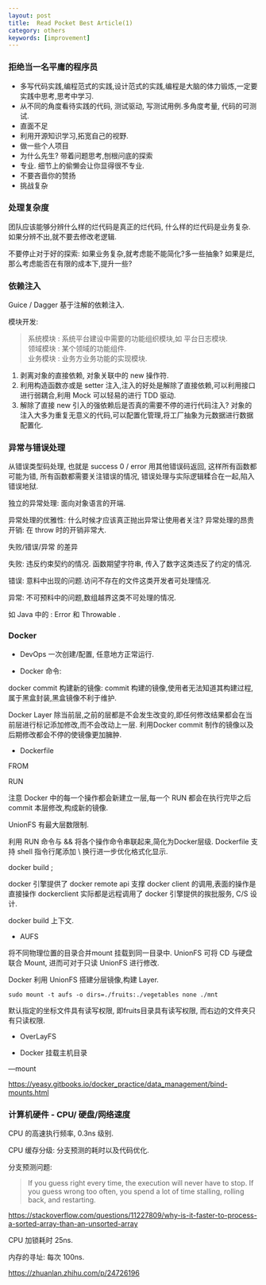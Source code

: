 ```yaml
---
layout: post
title:  Read Pocket Best Article(1)
category: others
keywords: [improvement]
---
```


### 拒绝当一名平庸的程序员   

* 多写代码实践,编程范式的实践,设计范式的实践,编程是大脑的体力锻炼,一定要实践中思考,思考中学习.     
* 从不同的角度看待实践的代码, 测试驱动, 写测试用例.多角度考量, 代码的可测试.     
* 直面不足           
* 利用开源知识学习,拓宽自己的视野.          
* 做一些个人项目        
* 为什么先生? 带着问题思考,刨根问底的探索       
* 专业. 细节上的偷懒会让你显得很不专业.                
* 不要吝啬你的赞扬          
* 挑战复杂                             

### 处理复杂度 

团队应该能够分辨什么样的烂代码是真正的烂代码, 什么样的烂代码是业务复杂. 如果分辨不出,就不要去修改老逻辑.   

不要停止对于好的探索: 如果业务复杂,就考虑能不能简化?多一些抽象?  如果是烂,那么考虑能否在有限的成本下,提升一些? 
 

### 依赖注入 

Guice / Dagger 基于注解的依赖注入.   


模块开发: 

> 系统模块   : 系统平台建设中需要的功能组织模块,如 平台日志模块.        
> 领域模块   : 某个领域的功能组件.            
> 业务模块   : 业务方业务功能的实现模块.        


1. 剥离对象的直接依赖, 对象关联中的 new 操作符.
2. 利用构造函数亦或是 setter 注入,注入的好处是解除了直接依赖,可以利用接口进行弱耦合,利用 Mock 可以轻易的进行 TDD 驱动.    
3. 解除了直接 new  引入的强依赖后是否真的需要不停的进行代码注入? 对象的注入大多为重复无意义的代码,可以配置化管理,将工厂抽象为元数据进行数据配置化.  


### 异常与错误处理   

从错误类型码处理, 也就是 success 0 / error 用其他错误码返回, 这样所有函数都可能为错, 所有函数都需要关注错误的情况, 错误处理与实际逻辑糅合在一起,陷入错误地狱. 

独立的异常处理: 面向对象语言的开端.     

异常处理的优雅性: 什么时候才应该真正抛出异常让使用者关注? 异常处理的昂贵开销: 在 throw 时的开销非常大.    

失败/错误/异常  的差异

失败: 违反约束契约的情况. 函数期望字符串, 传入了数字这类违反了约定的情况. 

错误: 意料中出现的问题.访问不存在的文件这类开发者可处理情况.   

异常: 不可预料中的问题,数组越界这类不可处理的情况.    

如 Java 中的 : Error 和 Throwable .    


### Docker    

* DevOps 一次创建/配置, 任意地方正常运行.   

* Docker 命令: 

docker commit 构建新的镜像: commit 构建的镜像,使用者无法知道其构建过程,属于黑盒封装,黑盒镜像不利于维护.

Docker Layer 除当前层,之前的层都是不会发生改变的,即任何修改结果都会在当前层进行标记添加修改,而不会改动上一层.  利用Docker commit 制作的镜像以及后期修改都会不停的使镜像更加臃肿.

* Dockerfile   

FROM 

RUN  

注意 Docker 中的每一个操作都会新建立一层,每一个 RUN 都会在执行完毕之后 commit 本层修改,构成新的镜像. 

UnionFS 有最大层数限制.

利用 RUN 命令与 && 将各个操作命令串联起来,简化为Docker层级.  Dockerfile 支持 shell 指令行尾添加 \ 换行进一步优化格式化显示.

docker build ; 

docker 引擎提供了 docker remote api 支撑 docker client 的调用,表面的操作是直接操作 dockerclient 实际都是远程调用了 docker 引擎提供的挨批服务, C/S 设计.

docker build 上下文.

* AUFS   

将不同物理位置的目录合并mount 挂载到同一目录中. UnionFS 可将 CD 与硬盘联合 Mount, 进而可对于只读 UnionFS 进行修改.

Docker 利用 UnionFS 搭建分层镜像,构建 Layer.

```
sudo mount -t aufs -o dirs=./fruits:./vegetables none ./mnt

```

默认指定的坐标文件具有读写权限, 即fruits目录具有读写权限, 而右边的文件夹只有只读权限.   

* OverLayFS  

* Docker 挂载主机目录    

—mount 

https://yeasy.gitbooks.io/docker_practice/data_management/bind-mounts.html


### 计算机硬件 - CPU/ 硬盘/网络速度 

CPU 的高速执行频率, 0.3ns 级别.

CPU 缓存分级:  分支预测的耗时以及代码优化.   


分支预测问题: 

> If you guess right every time, the execution will never have to stop.
> If you guess wrong too often, you spend a lot of time stalling, rolling back, and restarting.

https://stackoverflow.com/questions/11227809/why-is-it-faster-to-process-a-sorted-array-than-an-unsorted-array

CPU 加锁耗时 25ns.

内存的寻址: 每次 100ns.


https://zhuanlan.zhihu.com/p/24726196



